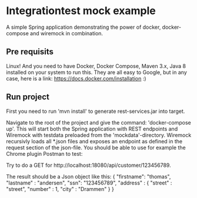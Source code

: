 # Integrationtest mock example

A simple Spring application demonstrating the power of docker, docker-compose and wiremock in combination.

## Pre requisits
Linux! And you need to have Docker, Docker Compose, Maven 3.x, Java 8 installed on your system to run this. They are all easy to Google, but in any case, here is a link: https://docs.docker.com/installation :) 

## Run project

First you need to run 'mvn install' to generate rest-services.jar into target.

Navigate to the root of the project and give the command: 'docker-compose up'. This will start both the Spring application with REST endpoints and Wiremock with testdata preloaded from the 'mockdata'-directory. Wiremock recursivly loads all *.json files and exposes an endpoint as defined in the request section of the json-file.
You should be able to use for example the Chrome plugin Postman to test: 

Try to do a GET for http://localhost:18080/api/customer/123456789.

The result should be a Json object like this:
{
      "firstname": "thomas",
      "lastname" : "andersen",
      "ssn": "123456789",
      "address" :
        {
          "street" : "street",
          "number" : 1,
          "city" : "Drammen"
        }
}


